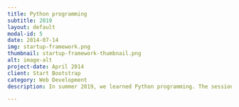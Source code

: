 ```yaml
---
title: Python programming
subtitle: 2019
layout: default
modal-id: 5
date: 2014-07-14
img: startup-framework.png
thumbnail: startup-framework-thumbnail.png
alt: image-alt
project-date: April 2014
client: Start Bootstrap
category: Web Development
description: In summer 2019, we learned Python programming. The session topics, slides and some Python codes used in the study can be seen by clicking the links blow. <br><b>Session 1 Introduction to Python programing language and Spyder (<a href="../files/Introduction.pdf">slides</a>, <a href="../files/lect1.py">lect1.py</a>)</LI></b> <br><b>Session 2 Variable and data type (<a href="../files/variable.pdf">slides</a>, <a href="../files/lect2.py">lect2.py</a>)</LI></b>

---
```

